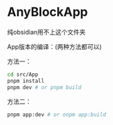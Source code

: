 # AnyBlockApp

纯obsidian用不上这个文件夹

App版本的编译：(两种方法都可以)

方法一：

```bash
cd src/App
pnpm install
pnpm dev # or pnpm build
```

方法二：

```bash
pnpm app:dev # or onpm app:build
```
